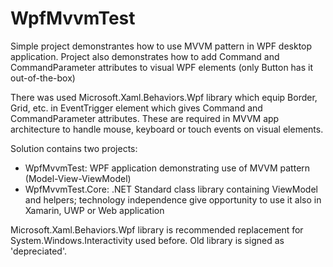 # WpfMvvmTest
Simple project demonstrantes how to use MVVM pattern in WPF desktop application.
Project also demonstrates how to add Command and CommandParameter attributes to visual WPF elements (only Button has it out-of-the-box)

There was used Microsoft.Xaml.Behaviors.Wpf library which equip Border, Grid, etc. in EventTrigger element which gives Command and CommandParameter attributes. 
These are required in MVVM app architecture to handle mouse, keyboard or touch events on visual elements.

Solution contains two projects:
- WpfMvvmTest: WPF application demonstrating use of MVVM pattern (Model-View-ViewModel)
- WpfMvvmTest.Core: .NET Standard class library containing ViewModel and helpers; technology independence give opportunity to use it also in Xamarin, UWP or Web application

Microsoft.Xaml.Behaviors.Wpf library is recommended replacement for System.Windows.Interactivity used before. Old library is signed as 'depreciated'.

